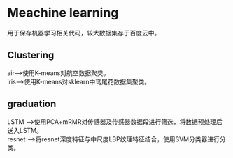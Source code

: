 # Meachine learning
用于保存机器学习相关代码，较大数据集存于百度云中。
## Clustering
air-->使用K-means对航空数据聚类。  
iris-->使用K-means对sklearn中鸢尾花数据集聚类。  

## graduation
LSTM -->使用PCA+mRMR对传感器及传感器数据段进行筛选，将数据预处理后送入LSTM。   
resnet -->将resnet深度特征与中尺度LBP纹理特征结合，使用SVM分类器进行分类。
